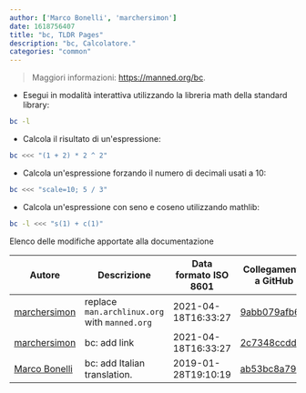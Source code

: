 ```yaml
---
author: ['Marco Bonelli', 'marchersimon']
date: 1618756407
title: "bc, TLDR Pages"
description: "bc, Calcolatore."
categories: "common"
---
```

> Maggiori informazioni: <https://manned.org/bc>.

- Esegui in modalità interattiva utilizzando la libreria math della standard library:

```bash
bc -l
```

- Calcola il risultato di un'espressione:

```bash
bc <<< "(1 + 2) * 2 ^ 2"
```

- Calcola un'espressione forzando il numero di decimali usati a 10:

```bash
bc <<< "scale=10; 5 / 3"
```

- Calcola un'espressione con seno e coseno utilizzando mathlib:

```bash
bc -l <<< "s(1) + c(1)"
```
Elenco delle modifiche apportate alla documentazione


Autore | Descrizione | Data formato ISO 8601 | Collegamento a GitHub
------|-----|-----|-----
[marchersimon](mailto:marchersimon@zohomail.eu) | replace `man.archlinux.org` with `manned.org` | 2021-04-18T16:33:27 | [9abb079afb69](https://github.com/tldr-pages/tldr/commit/9abb079afb6972f3de61a30e1b3fb849ad4b68d9)
[marchersimon](mailto:marchersimon@zohomail.eu) | bc: add link | 2021-04-18T16:33:27 | [2c7348ccdd6b](https://github.com/tldr-pages/tldr/commit/2c7348ccdd6bc47e877d760a180c8cd685d9a4e8)
[Marco Bonelli](mailto:mb5.marcob@gmail.com) | bc: add Italian translation. | 2019-01-28T19:10:19 | [ab53bc8a79e8](https://github.com/tldr-pages/tldr/commit/ab53bc8a79e84b771fef3f71c7fb6606b30461fd)

